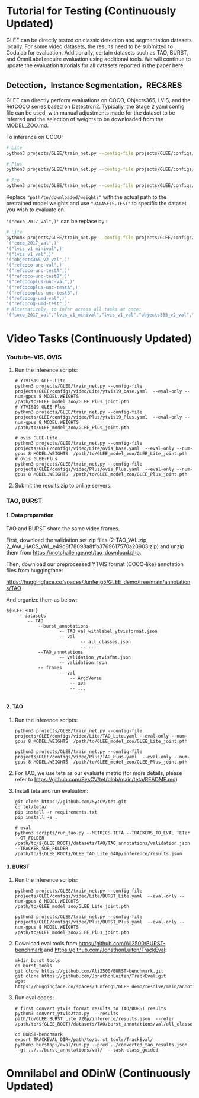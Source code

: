 # Tutorial for Testing (Continuously Updated)

GLEE can be directly tested on classic detection and segmentation datasets locally. For some video datasets, the results need to be submitted to Codalab for evaluation. Additionally, certain datasets such as TAO, BURST, and OmniLabel require evaluation using additional tools. We will continue to update the evaluation tutorials for all datasets reported in the paper here.



## Detection，Instance Segmentation，REC&RES 

GLEE can directly perform evaluations on COCO, Objects365, LVIS, and the RefCOCO series based on Detectron2. Typically, the Stage 2 yaml config file can be used, with manual adjustments made for the dataset to be inferred and the selection of weights to be downloaded from the  [MODEL_ZOO.md](MODEL_ZOO.md).

To inference on COCO:

```bash
# Lite
python3 projects/GLEE/train_net.py --config-file projects/GLEE/configs/images/Lite/Stage2_joint_training_CLIPteacher_R50.yaml  --num-gpus 8 --eval-only  MODEL.WEIGHTS path/to/GLEE_Lite_joint.pth  DATASETS.TEST '("coco_2017_val",)'

# Plus
python3 projects/GLEE/train_net.py --config-file projects/GLEE/configs/images/Plus/Stage2_joint_training_CLIPteacher_SwinL.yaml  --num-gpus 8 --eval-only  MODEL.WEIGHTS path/to/GLEE_Plus_joint.pth DATASETS.TEST '("coco_2017_val",)'

# Pro
python3 projects/GLEE/train_net.py --config-file projects/GLEE/configs/images/Pro/Stage2_joint_training_CLIPteacher_EVA02L.yaml  --num-gpus 8 --eval-only  MODEL.WEIGHTS path/to/GLEE_Pro_joint.pth DATASETS.TEST '("coco_2017_val",)'

```

Replace `"path/to/downloaded/weights"` with the actual path to the pretrained model weights and use `"DATASETS.TEST"` to specific the dataset you wish to evaluate on.

`'("coco_2017_val",)'` can be replace by :

```bash
# Lite
python3 projects/GLEE/train_net.py --config-file projects/GLEE/configs/images/Lite/Stage2_joint_training_CLIPteacher_R50.yaml  --num-gpus 8 --eval-only  MODEL.WEIGHTS path/to/GLEE_Lite_joint.pth  DATASETS.TEST 
'("coco_2017_val",)'
'("lvis_v1_minival",)'
'("lvis_v1_val",)'
'("objects365_v2_val",)'
'("refcoco-unc-val",)'
'("refcoco-unc-testA",)'
'("refcoco-unc-testB",)'
'("refcocoplus-unc-val",)'
'("refcocoplus-unc-testA",)'
'("refcocoplus-unc-testB",)'
'("refcocog-umd-val",)'
'("refcocog-umd-test",)'
# Alternatively, to infer across all tasks at once:
'("coco_2017_val","lvis_v1_minival","lvis_v1_val","objects365_v2_val","refcoco-unc-val","refcoco-unc-testA","refcoco-unc-testB","refcocoplus-unc-val","refcocoplus-unc-testA","refcocoplus-unc-testB","refcocog-umd-val","refcocog-umd-test",)'
```



 

# Video Tasks (Continuously Updated)

### Youtube-VIS, OVIS

1. Run the inference scripts:

   ```
   # YTVIS19 GLEE-Lite
   python3 projects/GLEE/train_net.py --config-file projects/GLEE/configs/video/Lite/ytvis19_base.yaml  --eval-only --num-gpus 8 MODEL.WEIGHTS  /path/to/GLEE_model_zoo/GLEE_Plus_joint.pth 
   # YTVIS19 GLEE-Plus
   python3 projects/GLEE/train_net.py --config-file projects/GLEE/configs/video/Plus/ytvis19_Plus.yaml  --eval-only --num-gpus 8 MODEL.WEIGHTS /path/to/GLEE_model_zoo/GLEE_Plus_joint.pth 
   
   # ovis GLEE-Lite
   python3 projects/GLEE/train_net.py --config-file projects/GLEE/configs/video/Lite/ovis_base.yaml  --eval-only --num-gpus 8 MODEL.WEIGHTS  /path/to/GLEE_model_zoo/GLEE_Lite_joint.pth 
   # ovis GLEE-Plus
   python3 projects/GLEE/train_net.py --config-file projects/GLEE/configs/video/Plus/ovis_Plus.yaml  --eval-only --num-gpus 8 MODEL.WEIGHTS  /path/to/GLEE_model_zoo/GLEE_Plus_joint.pth 
   ```

2. Submit the results.zip to online servers.







### TAO, BURST

#### 1. Data preparation

TAO and BURST share the same video frames.

First, download the validation set zip files (2-TAO_VAL.zip, 2_AVA_HACS_VAL_e49d8f78098a8ffb3769617570a20903.zip) and unzip them from https://motchallenge.net/tao_download.php.

Then, download our preprocessed YTVIS format (COCO-like) annotation files from huggingface:

https://huggingface.co/spaces/Junfeng5/GLEE_demo/tree/main/annotations/TAO

And organize them as below:

```
${GLEE_ROOT}
    -- datasets
        -- TAO 
            --burst_annotations
            		-- TAO_val_withlabel_ytvisformat.json
            		-- val
            				-- all_classes.json
            				-- ...
            --TAO_annotations
            	 	-- validation_ytvisfmt.json
            	 	-- validation.json
            -- frames
            		-- val
            			-- ArgoVerse
            			-- ava
            			-- ...
           
```

#### 2. TAO

1. Run the inference scripts:

   ```
   python3 projects/GLEE/train_net.py --config-file projects/GLEE/configs/video/Lite/TAO_Lite.yaml --eval-only --num-gpus 8 MODEL.WEIGHTS  /path/to/GLEE_model_zoo/GLEE_Lite_joint.pth 
   
   python3 projects/GLEE/train_net.py --config-file projects/GLEE/configs/video/Plus/TAO_Plus.yaml  --eval-only --num-gpus 8 MODEL.WEIGHTS  /path/to/GLEE_model_zoo/GLEE_Plus_joint.pth 
   ```

   

2. For TAO, we use teta as our evaluate metric (for more details, please refer to https://github.com/SysCV/tet/blob/main/teta/README.md)

3. Install teta and run evaluation:

   ```
   git clone https://github.com/SysCV/tet.git
   cd tet/teta/
   pip install -r requirements.txt
   pip install -e .
   
   # eval
   python3 scripts/run_tao.py --METRICS TETA --TRACKERS_TO_EVAL TETer --GT_FOLDER /path/to/${GLEE_ROOT}/datasets/TAO/TAO_annotations/validation.json  --TRACKER_SUB_FOLDER  /path/to/${GLEE_ROOT}/GLEE_TAO_Lite_640p/inference/results.json 
   
   ```

#### 3. BURST

1. Run the inference scripts:

   ```
   python3 projects/GLEE/train_net.py --config-file projects/GLEE/configs/video/Lite/BURST_Lite.yaml  --eval-only --num-gpus 8 MODEL.WEIGHTS  /path/to/GLEE_model_zoo/GLEE_Lite_joint.pth 
   
   python3 projects/GLEE/train_net.py --config-file projects/GLEE/configs/video/Plus/BURST_Plus.yaml  --eval-only --num-gpus 8 MODEL.WEIGHTS  /path/to/GLEE_model_zoo/GLEE_Plus_joint.pth 
   ```

2. Download eval tools from https://github.com/Ali2500/BURST-benchmark and https://github.com/JonathonLuiten/TrackEval:

   ```
   mkdir burst_tools
   cd burst_tools
   git clone https://github.com/Ali2500/BURST-benchmark.git
   git clone https://github.com/JonathonLuiten/TrackEval.git
   wget https://huggingface.co/spaces/Junfeng5/GLEE_demo/resolve/main/annotations/convert_ytvis2tao.py
   ```

   

3. Run eval codes:

   ```
   # first convert ytvis format results to TAO/BURST results
   python3 convert_ytvis2tao.py  --results path/to/GLEE_BURST_Lite_720p/inference/results.json  --refer /path/to/${GLEE_ROOT}/datasets/TAO/burst_annotations/val/all_classes.json 
   
   cd BURST-benchmark
   export TRACKEVAL_DIR=/path/to/burst_tools/TrackEval/
   python3 burstapi/eval/run.py --pred ../converted_tao_results.json   --gt ../../burst_annotations/val/  --task class_guided
   ```

   



# Omnilabel and ODinW (Continuously Updated)

